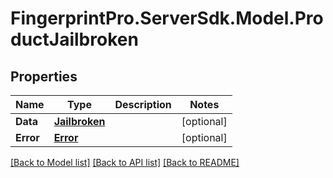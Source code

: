 # FingerprintPro.ServerSdk.Model.ProductJailbroken
## Properties

Name | Type | Description | Notes
------------ | ------------- | ------------- | -------------
**Data** | [**Jailbroken**](Jailbroken.md) |  | [optional] 
**Error** | [**Error**](Error.md) |  | [optional] 

[[Back to Model list]](../README.md#documentation-for-models) [[Back to API list]](../README.md#documentation-for-api-endpoints) [[Back to README]](../README.md)

